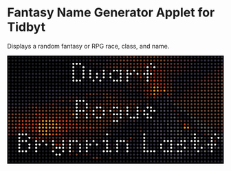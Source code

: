 # Fantasy Name Generator Applet for Tidbyt

Displays a random fantasy or RPG race, class, and name.

![Fantasy Name Generator Applet for Tidbyt](screenshot.png)


